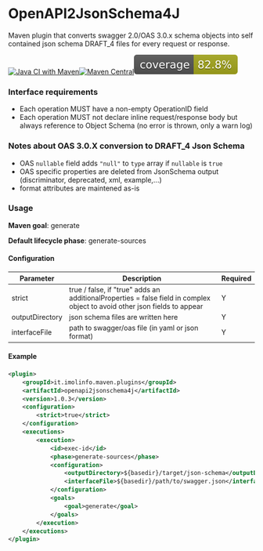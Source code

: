 # OpenAPI2JsonSchema4J

Maven plugin that converts swagger 2.0/OAS 3.0.x schema objects into self contained json schema DRAFT_4 files for every request or response.

[![Java CI with Maven](https://github.com/imolainformatica/OpenAPI2JsonSchema4J/actions/workflows/maven.yml/badge.svg?branch=develop)](https://github.com/imolainformatica/OpenAPI2JsonSchema4J/actions/workflows/maven.yml)[![Maven Central](https://maven-badges.herokuapp.com/maven-central/it.imolinfo.maven.plugins/openapi2jsonschema4j/badge.png?style=flat)](https://maven-badges.herokuapp.com/maven-central/it.imolinfo.maven.plugins/openapi2jsonschema4j)![Coverage](.github/badges/jacoco.svg)




### Interface requirements



- Each operation MUST have a non-empty OperationID field
- Each operation MUST not declare inline request/response body but always reference to Object Schema (no error is thrown, only a warn log)




### Notes about OAS 3.0.X conversion to DRAFT_4 Json Schema

* OAS `nullable` field adds `"null"` to `type` array if `nullable` is `true`
* OAS specific properties are deleted from JsonSchema output (discriminator, deprecated, xml, example,...)
* format attributes are maintened as-is





### Usage

**Maven goal**: generate

**Default lifecycle phase**: generate-sources

#### Configuration

| Parameter       | Description                                                  | Required |
| --------------- | ------------------------------------------------------------ | -------- |
| strict          | true / false, if "true" adds an additionalProperties = false field in complex object to avoid other json fields to appear | Y        |
| outputDirectory | json schema files are written here                           | Y        |
| interfaceFile   | path to swagger/oas file (in yaml or json format)            | Y        |



#### Example

```xml
<plugin>
	<groupId>it.imolinfo.maven.plugins</groupId>
	<artifactId>openapi2jsonschema4j</artifactId>
	<version>1.0.3</version>
	<configuration>
		<strict>true</strict>
	</configuration>
	<executions>
		<execution>
			<id>exec-id</id>
			<phase>generate-sources</phase>
			<configuration> 
				<outputDirectory>${basedir}/target/json-schema</outputDirectory>
				<interfaceFile>${basedir}/path/to/swagger.json</interfaceFile>
			</configuration>
			<goals>
				<goal>generate</goal>
			</goals>
		</execution>
	</executions>
</plugin>
```